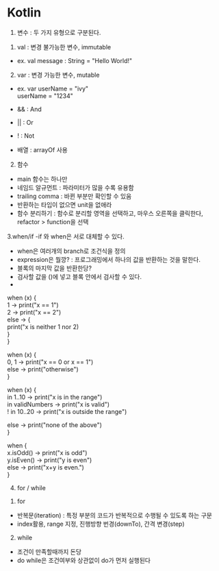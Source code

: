 # Kotlin

1. 변수 : 두 가지 유형으로 구분된다.    
1) val : 변경 불가능한 변수, immutable
 - ex. val message : String = "Hello World!"    
2) var : 변경 가능한 변수, mutable
 - ex. var userName = "ivy"    
      userName = "1234"

- && : And
- || : Or
- ! : Not

- 배열 : arrayOf 사용

2. 함수
- main 함수는 하나만 
- 네임드 알규먼트 : 파라미터가 많을 수록 유용함
- trailing comma : 바뀐 부분만 확인할 수 있움
- 반환하는 타입이 없으면 unit을 없애라
- 함수 분리하기 : 함수로 분리할 영역을 선택하고, 마우스 오른쪽을 클릭한다, refactor > function을 선택


3.when/if
-if 와 when은 서로 대체할 수 있다.
- when은 여러개의 branch로 조건식을 정의
- expression은 뭘깡? : 프로그래밍에서 하나의 값을 반환하는 것을 말한다.
- 블록의 마지막 값을 반환한당?
- 검사할 값을 ()에 넣고 블록 안에서 검사할 수 있다.
- 
  
when (x) {    
  1 -> print("x == 1")    
  2 -> print("x == 2")     
  else -> {    
    print("x is neither 1 nor 2)    
  }     
}    
     
when (x) {     
  0, 1 -> print("x == 0 or x == 1")     
  else -> print("otherwise")     
}
     
when (x) {     
  in 1..10 -> print("x is in the range")     
  in validNumbers -> print("x is valid")     
  ! in 10..20 -> print("x is outside the range")     

  else -> print("none of the above")     
}     
     
when {     
    x.isOdd() -> print("x is odd")     
    y.isEven() -> print("y is even")     
    else -> print("x+y is even.")     
}     

4. for / while

1) for
- 반복문(iteration) : 특정 부분의 코드가 반복적으로 수행될 수 있도록 하는 구문
- index활용, range 지정, 진행방향 번경(downTo), 간격 변경(step)

2) while
- 조건이 만족할때까지 돈당
- do while은 조건여부와 상관없이 do가 먼저 실행된다


















